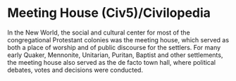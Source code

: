 # Meeting House (Civ5)/Civilopedia

In the New World, the social and cultural center for most of the congregational Protestant colonies was the meeting house, which served as both a place of worship and of public discourse for the settlers. For many early Quaker, Mennonite, Unitarian, Puritan, Baptist and other settlements, the meeting house also served as the de facto town hall, where political debates, votes and decisions were conducted.
